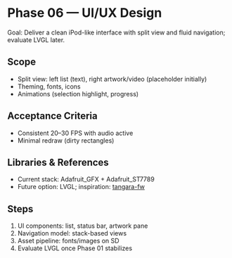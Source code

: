 # Phase 06 — UI/UX Design

Goal: Deliver a clean iPod-like interface with split view and fluid navigation; evaluate LVGL later.

## Scope
- Split view: left list (text), right artwork/video (placeholder initially)
- Theming, fonts, icons
- Animations (selection highlight, progress)

## Acceptance Criteria
- Consistent 20–30 FPS with audio active
- Minimal redraw (dirty rectangles)

## Libraries & References
- Current stack: Adafruit_GFX + Adafruit_ST7789
- Future option: LVGL; inspiration: [tangara-fw](https://github.com/Gigahawk/tangara-fw)

## Steps
1. UI components: list, status bar, artwork pane
2. Navigation model: stack-based views
3. Asset pipeline: fonts/images on SD
4. Evaluate LVGL once Phase 01 stabilizes
